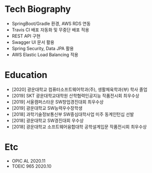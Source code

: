 <!--
[![Hits](https://hits.seeyoufarm.com/api/count/incr/badge.svg?url=https%3A%2F%2Fgithub.com%2Ftmddusgood)](https://hits.seeyoufarm.com)
**tmddusgood/tmddusgood** is a ✨ _special_ ✨ repository because its `README.md` (this file) appears on your GitHub profile.

Here are some ideas to get you started:

- 🔭 I’m currently working on ...
- 🌱 I’m currently learning ...
- 👯 I’m looking to collaborate on ...
- 🤔 I’m looking for help with ...
- 💬 Ask me about ...
- 📫 How to reach me: ...
- 😄 Pronouns: ...
- ⚡ Fun fact: ...

[![Top Langs](https://github-readme-stats.vercel.app/api/top-langs/?username=tmddusgood&layout=compact)](https://github.com/tmddusgood)
-->
# Tech Biography
* SpringBoot/Gradle 환경, AWS RDS 연동
* Travis CI 배포 자동화 및 무중단 배포 적용
* REST API 구현
* Swagger UI 문서 활용
* Spring Security, Data JPA 활용
* AWS Elastic Load Balancing 적용

# Education
* [2020] 광운대학교 컴퓨터소프트웨어학과(주), 생활체육학과(부) 학사 졸업
* [2019] SKT 광운대학교대학원 산학협력인공지능 작품전시회 최우수상
* [2019] 서울캠퍼스타운 SW창업경진대회 최우수상
* [2019] 광운대학교 SW능력우수장학생
* [2018] 과학기술정보통신부 SW중심대학사업 미주 동계인턴십 선발
* [2018] 광운대학교 SW경진대회 우수상
* [2018] 광운대학교 소프트웨어융합대학 공학설계입문 작품전시회 최우수상

# Etc
* OPIC AL 2020.11 
* TOEIC 965 2020.10


